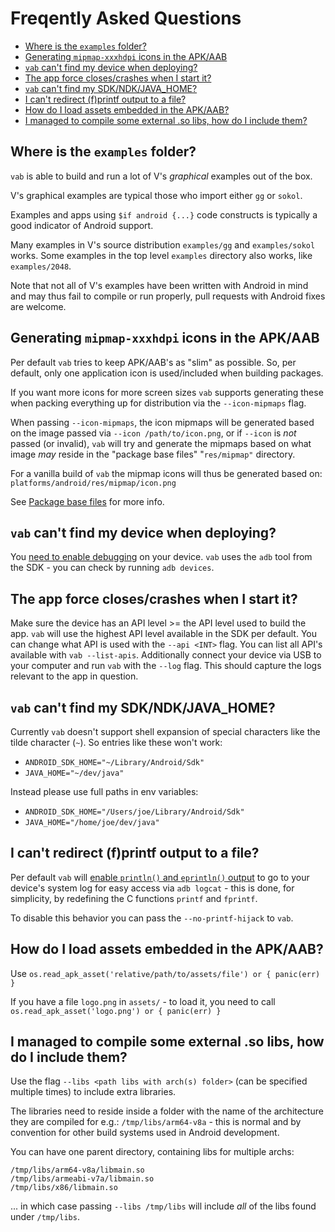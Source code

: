 # Freqently Asked Questions

- [Where is the `examples` folder?](#where-is-the-examples-folder)
- [Generating `mipmap-xxxhdpi` icons in the APK/AAB](#generating-mipmap-xxxhdpi-icons-in-the-apkaab)
- [`vab` can't find my device when deploying?](#vab-cant-find-my-device-when-deploying)
- [The app force closes/crashes when I start it?](#the-app-force-closescrashes-when-i-start-it)
- [`vab` can't find my SDK/NDK/JAVA_HOME?](#vab-cant-find-my-SDKNDKJAVA_HOME)
- [I can't redirect (f)printf output to a file?](#i-cant-redirect-fprintf-output-to-a-file)
- [How do I load assets embedded in the APK/AAB?](#how-do-i-load-assets-embedded-in-the-apkaab)
- [I managed to compile some external .so libs,
how do I include them?](#i-managed-to-compile-some-external-so-libs-how-do-I-include-them)

## Where is the `examples` folder?

`vab` is able to build and run a lot of V's *graphical* examples out of the box.

V's graphical examples are typical those who import either `gg` or `sokol`.

Examples and apps using `$if android {...}` code constructs is typically a
good indicator of Android support.

Many examples in V's source distribution `examples/gg` and `examples/sokol` works.
Some examples in the top level `examples` directory also works, like `examples/2048`.

Note that not all of V's examples have been written with Android in mind and
may thus fail to compile or run properly, pull requests with Android fixes are
welcome.

## Generating `mipmap-xxxhdpi` icons in the APK/AAB

Per default `vab` tries to keep APK/AAB's as "slim" as possible.
So, per default, only one application icon is used/included when building packages.

If you want more icons for more screen sizes `vab` supports generating these when
packing everything up for distribution via the `--icon-mipmaps` flag.

When passing `--icon-mipmaps`, the icon mipmaps will be generated based on the
image passed via `--icon /path/to/icon.png`, or if `--icon` is *not* passed (or invalid),
`vab` will try and generate the mipmaps based on what image *may* reside in the
"package base files" "`res/mipmap"` directory.

For a vanilla build of `vab` the mipmap icons will thus be generated based on:
`platforms/android/res/mipmap/icon.png`

See [Package base files](https://github.com/vlang/vab/blob/master/docs/docs.md#package-base-files) for more info.

## `vab` can't find my device when deploying?

You [need to enable debugging](https://developer.android.com/studio/command-line/adb#Enabling) on your device.
`vab` uses the `adb` tool from the SDK - you can check by running `adb devices`.

## The app force closes/crashes when I start it?

Make sure the device has an API level >= the API level used to build the app.
`vab` will use the highest API level available in the SDK per default. You can change
what API is used with the `--api <INT>` flag.
You can list all API's available with `vab --list-apis`.
Additionally connect your device via USB to your computer and run `vab` with the `--log` flag.
This should capture the logs relevant to the app in question.

## `vab` can't find my SDK/NDK/JAVA_HOME?

Currently `vab` doesn't support shell expansion of special
characters like the tilde character (`~`). So entries like these won't work:
* `ANDROID_SDK_HOME="~/Library/Android/Sdk"`
* `JAVA_HOME="~/dev/java"`

Instead please use full paths in env variables:
* `ANDROID_SDK_HOME="/Users/joe/Library/Android/Sdk"`
* `JAVA_HOME="/home/joe/dev/java"`

## I can't redirect (f)printf output to a file?

Per default `vab` will [enable `println()` and `eprintln()` output](https://github.com/vlang/v/blob/242b99340dec16ca8edb9f4392c873033162c242/thirdparty/sokol/sokol_v.pre.h#L1) to go to your device's system log
for easy access via `adb logcat` - this is done, for simplicity,
by redefining the C functions `printf` and `fprintf`.

To disable this behavior you can pass the `--no-printf-hijack` to `vab`.

## How do I load assets embedded in the APK/AAB?

Use `os.read_apk_asset('relative/path/to/assets/file') or { panic(err) }`

If you have a file `logo.png` in `assets/` - to load it, you need to call
`os.read_apk_asset('logo.png') or { panic(err) }`

## I managed to compile some external .so libs, how do I include them?

Use the flag `--libs <path libs with arch(s) folder>` (can be specified multiple times)
to include extra libraries.

The libraries need to reside inside a folder with the name of the architecture they
are compiled for e.g.: `/tmp/libs/arm64-v8a` - this is normal and by convention for
other build systems used in Android development.

You can have one parent directory, containing libs for multiple archs:
```
/tmp/libs/arm64-v8a/libmain.so
/tmp/libs/armeabi-v7a/libmain.so
/tmp/libs/x86/libmain.so
```
... in which case passing `--libs /tmp/libs` will include *all* of the libs found under `/tmp/libs`.
